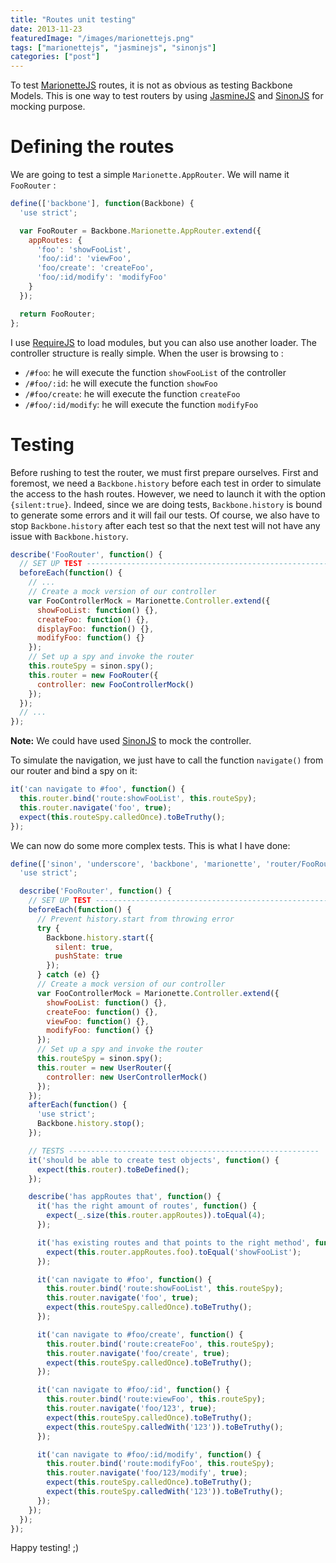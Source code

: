 ```yaml
---
title: "Routes unit testing"
date: 2013-11-23
featuredImage: "/images/marionettejs.png"
tags: ["marionettejs", "jasminejs", "sinonjs"]
categories: ["post"]
---
```


To test [MarionetteJS][] routes, it is not as obvious as testing Backbone Models.
This is one way to test routers by using [JasmineJS][] and [SinonJS][] for mocking purpose.

<!--more-->

# Defining the routes

We are going to test a simple `Marionette.AppRouter`.
We will name it `FooRouter` :

```js
define(['backbone'], function(Backbone) {
  'use strict';

  var FooRouter = Backbone.Marionette.AppRouter.extend({
    appRoutes: {
      'foo': 'showFooList',
      'foo/:id': 'viewFoo',
      'foo/create': 'createFoo',
      'foo/:id/modify': 'modifyFoo'
    }
  });

  return FooRouter;
};
```

I use [RequireJS][requirejs] to load modules, but you can also use another loader.
The controller structure is really simple. When the user is browsing to :

* `/#foo`: he will execute the function `showFooList` of the controller
* `/#foo/:id`: he will execute the function `showFoo`
* `/#foo/create`: he will execute the function `createFoo`
* `/#foo/:id/modify`: he will execute the function `modifyFoo`

# Testing

Before rushing to test the router, we must first prepare ourselves.
First and foremost, we need a `Backbone.history` before each test in order to simulate the access to the hash routes.
However, we need to launch it with the option `{silent:true}`. Indeed, since we are doing tests, `Backbone.history` is bound to generate some errors and it will fail our tests.
Of course, we also have to stop `Backbone.history` after each test so that the next test will not have any issue with `Backbone.history`.

```js
describe('FooRouter', function() {
  // SET UP TEST --------------------------------------------------------
  beforeEach(function() {
    // ...
    // Create a mock version of our controller
    var FooControllerMock = Marionette.Controller.extend({
      showFooList: function() {},
      createFoo: function() {},
      displayFoo: function() {},
      modifyFoo: function() {}
    });
    // Set up a spy and invoke the router
    this.routeSpy = sinon.spy();
    this.router = new FooRouter({
      controller: new FooControllerMock()
    });
  });
  // ...
});
```

**Note:** We could have used [SinonJS][] to mock the controller.

To simulate the navigation, we just have to call the function `navigate()` from our router and bind a spy on it:

```js
it('can navigate to #foo', function() {
  this.router.bind('route:showFooList', this.routeSpy);
  this.router.navigate('foo', true);
  expect(this.routeSpy.calledOnce).toBeTruthy();
});
```

We can now do some more complex tests. This is what I have done:

```js
define(['sinon', 'underscore', 'backbone', 'marionette', 'router/FooRouter'], function(sinon, _, Backbone, Marionette, FooRouter) {
  'use strict';

  describe('FooRouter', function() {
    // SET UP TEST --------------------------------------------------------
    beforeEach(function() {
      // Prevent history.start from throwing error
      try {
        Backbone.history.start({
          silent: true,
          pushState: true
        });
      } catch (e) {}
      // Create a mock version of our controller
      var FooControllerMock = Marionette.Controller.extend({
        showFooList: function() {},
        createFoo: function() {},
        viewFoo: function() {},
        modifyFoo: function() {}
      });
      // Set up a spy and invoke the router
      this.routeSpy = sinon.spy();
      this.router = new UserRouter({
        controller: new UserControllerMock()
      });
    });
    afterEach(function() {
      'use strict';
      Backbone.history.stop();
    });

    // TESTS --------------------------------------------------------
    it('should be able to create test objects', function() {
      expect(this.router).toBeDefined();
    });

    describe('has appRoutes that', function() {
      it('has the right amount of routes', function() {
        expect(_.size(this.router.appRoutes)).toEqual(4);
      });

      it('has existing routes and that points to the right method', function() {
        expect(this.router.appRoutes.foo).toEqual('showFooList');
      });

      it('can navigate to #foo', function() {
        this.router.bind('route:showFooList', this.routeSpy);
        this.router.navigate('foo', true);
        expect(this.routeSpy.calledOnce).toBeTruthy();
      });

      it('can navigate to #foo/create', function() {
        this.router.bind('route:createFoo', this.routeSpy);
        this.router.navigate('foo/create', true);
        expect(this.routeSpy.calledOnce).toBeTruthy();
      });

      it('can navigate to #foo/:id', function() {
        this.router.bind('route:viewFoo', this.routeSpy);
        this.router.navigate('foo/123', true);
        expect(this.routeSpy.calledOnce).toBeTruthy();
        expect(this.routeSpy.calledWith('123')).toBeTruthy();
      });

      it('can navigate to #foo/:id/modify', function() {
        this.router.bind('route:modifyFoo', this.routeSpy);
        this.router.navigate('foo/123/modify', true);
        expect(this.routeSpy.calledOnce).toBeTruthy();
        expect(this.routeSpy.calledWith('123')).toBeTruthy();
      });
    });
  });
});
```

Happy testing! ;)

[marionettejs]: http://marionettejs.com/
[jasminejs]:  http://pivotal.github.io/jasmine/
[sinonjs]:    http://sinonjs.org
[requirejs]:  http://requirejs.org/
